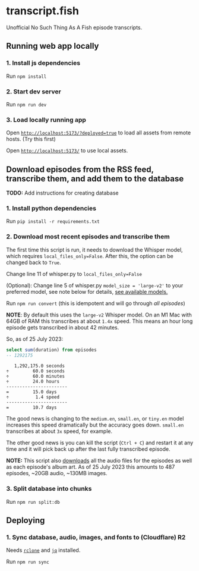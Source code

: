 # transcript.fish

Unofficial No Such Thing As A Fish episode transcripts.

## Running web app locally

### 1. Install js dependencies

Run `npm install`

### 2. Start dev server

Run `npm run dev`

### 3. Load locally running app

Open [`http://localhost:5173/?deployed=true`](http://localhost:5173/?deployed=true) to load all assets from remote hosts. (Try this first)

Open [`http://localhost:5173/`](http://localhost:5173/) to use local assets.

## Download episodes from the RSS feed, transcribe them, and add them to the database

**TODO:** Add instructions for creating database

### 1. Install python dependencies

Run `pip install -r requirements.txt`

### 2. Download most recent episodes and transcribe them

The first time this script is run, it needs to download the Whisper model, which requires `local_files_only=False`. After this, the option can be changed back to `True`.

Change line 11 of whisper.py to `local_files_only=False`

(Optional): Change line 5 of whisper.py `model_size = 'large-v2'` to your preferred model, see note below for details, [see available models.](https://huggingface.co/guillaumekln)

Run `npm run convert` (this is idempotent and will go through _all episodes_)

**NOTE**: By default this uses the `large-v2` Whisper model. On an M1 Mac with 64GB of RAM this transcribes at about `1.4x` speed. This means an hour long episode gets transcribed in about 42 minutes.

So, as of 25 July 2023:

```sql
select sum(duration) from episodes
-- 1292175
```

```text
   1,292,175.0 seconds
÷         60.0 seconds
÷         60.0 minutes
÷         24.0 hours
-----------------------
=         15.0 days
÷          1.4 speed
-----------------------
=         10.7 days
```

The good news is changing to the `medium.en`, `small.en`, or `tiny.en` model increases this speed dramatically but the accuracy goes down. `small.en` transcribes at about `3x` speed, for example.

The other good news is you can kill the script (`Ctrl + C`) and restart it at any time and it will pick back up after the last fully transcribed episode.

**NOTE:** This script also [downloads](/src/python/convert.py#L8-L9) all the audio files for the episodes as well as each episode's album art. As of 25 July 2023 this amounts to 487 episodes, ~20GB audio, ~130MB images.

### 3. Split database into chunks

Run `npm run split:db`

## Deploying

### 1. Sync database, audio, images, and fonts to (Cloudflare) R2

Needs [`rclone`](https://rclone.org/) and [`jq`](https://jqlang.github.io/jq/) installed.

Run `npm run sync`
